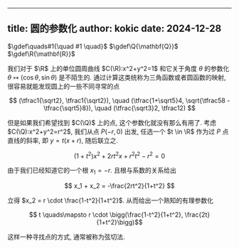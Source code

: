 
---
title: 圆的参数化
author: kokic
date: 2024-12-28
---

$\gdef\quads#1{\quad #1 \quad}$
$\gdef\Q{\mathbf{Q}}$
$\gdef\R{\mathbf{R}}$

我们对于 $\R$ 上的单位圆周曲线 $C(\R):x^2+y^2=1$ 和它关于角度 $\theta$ 的参数化 $\theta \mapsto (\cos\theta, \sin\theta)$ 是不陌生的. 通过计算这类统称为三角函数或者圆函数的映射, 很容易就能发现圆上的一些不同寻常的点 

$$ (\tfrac1{\sqrt2}, \tfrac1{\sqrt2}), \quad (\tfrac{1+\sqrt5}4, \sqrt{\tfrac58 - \tfrac{\sqrt5}8}), \quad (\tfrac{\sqrt3}2, \tfrac12) $$

但是如果我们希望找到 $C(\Q)$ 上的点, 这个参数化就没有那么有用了. 考虑 $C(\Q):x^2+y^2=r^2$, 我们从点 $P(-r, 0)$ 出发, 任选一个 $t \in \R$ 作为过 $P$ 点直线的斜率, 即 $y = t(x+r)$, 随后联立之. 

$$ (1+t^2)x^2 + 2rt^2x + r^2t^2 - r^2 = 0 $$

由于我们已经知道它的一个根 $x_1 = -r$. 且根与系数的关系给出 

$$ x_1 + x_2 = -\frac{2rt^2}{1+t^2} $$

立得 $x_2 = r \cdot \frac{1-t^2}{1+t^2}$. 从而给出一个熟知的有理参数化

$$ t \quads\mapsto r \cdot \bigg(\frac{1-t^2}{1+t^2}, \frac{2t}{1+t^2}\bigg)$$ 

这样一种寻找点的方式, 通常被称为弦切法. 

[](./chord-tangent.typ#:block)

